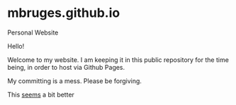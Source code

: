 # mbruges.github.io

Personal Website

Hello!

Welcome to my website. I am keeping it in this public repository for the time being, in order to host via Github Pages.

My committing is a mess. Please be forgiving.

This [seems](bbc.com) a bit better
